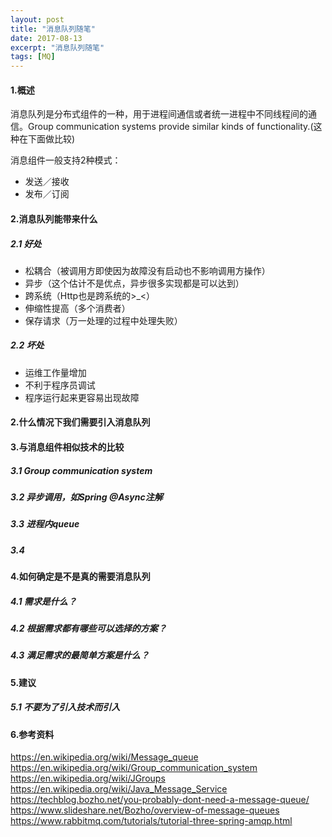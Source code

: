 ```yaml
---
layout: post
title: "消息队列随笔"
date: 2017-08-13
excerpt: "消息队列随笔"
tags: [MQ]
--- 
```


#### 1.概述
消息队列是分布式组件的一种，用于进程间通信或者统一进程中不同线程间的通信。Group communication systems provide similar kinds of functionality.(这种在下面做比较)

消息组件一般支持2种模式：  
* 发送／接收  
* 发布／订阅
#### 2.消息队列能带来什么
##### 2.1 好处  
* 松耦合（被调用方即使因为故障没有启动也不影响调用方操作）
* 异步（这个估计不是优点，异步很多实现都是可以达到）
* 跨系统（Http也是跨系统的>_<）
* 伸缩性提高（多个消费者）
* 保存请求（万一处理的过程中处理失败）

##### 2.2 坏处
* 运维工作量增加
* 不利于程序员调试
* 程序运行起来更容易出现故障

#### 2.什么情况下我们需要引入消息队列

#### 3.与消息组件相似技术的比较
##### 3.1 Group communication system

##### 3.2 异步调用，如Spring @Async注解

##### 3.3 进程内queue

##### 3.4

#### 4.如何确定是不是真的需要消息队列
##### 4.1 需求是什么？
##### 4.2 根据需求都有哪些可以选择的方案？
##### 4.3 满足需求的最简单方案是什么？

#### 5.建议
##### 5.1 不要为了引入技术而引入

#### 6.参考资料
https://en.wikipedia.org/wiki/Message_queue
https://en.wikipedia.org/wiki/Group_communication_system
https://en.wikipedia.org/wiki/JGroups
https://en.wikipedia.org/wiki/Java_Message_Service
https://techblog.bozho.net/you-probably-dont-need-a-message-queue/
https://www.slideshare.net/Bozho/overview-of-message-queues
https://www.rabbitmq.com/tutorials/tutorial-three-spring-amqp.html
